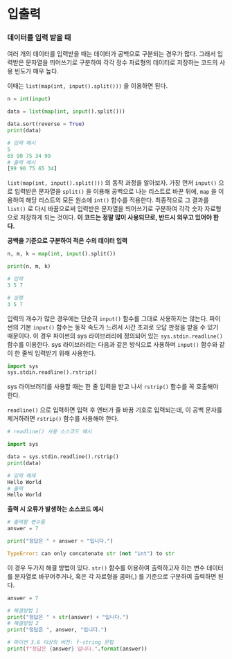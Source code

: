 # 입출력
### 데이터를 입력 받을 때

여러 개의 데이터를 입력받을 때는 데이터가 공백으로 구분되는 경우가 많다. 그래서 입력받은 문자열을 띄어쓰기로 구분하여 각각 정수 자료형의 데이터로 저장하는 코드의 사용 빈도가 매우 높다. 

이때는 `list(map(int, input().split()))` 을 이용하면 된다.

```python
n = int(input)

data = list(map(int, input().split()))

data.sort(reverse = True)
print(data)

# 입력 예시
5 
65 90 75 34 99
# 출력 예시
[99 90 75 65 34]
```

`list(map(int, input().split()))` 의 동작 과정을 알아보자. 가장 먼저 `input()` 으로 입력받은 문자열을 `split()` 을 이용해 공백으로 나눈 리스트로 바꾼 뒤에, `map` 을 이용하여 해당 리스트의 모든 원소에 `int()` 함수를 적용한다. 최종적으로 그 결과를 `list()` 로 다시 바꿈으로써 입력받은 문자열을 띄어쓰기로 구분하여 각각 숫자 자료형으로 저장하게 되는 것이다. **이 코드는 정말 많이 사용되므로, 반드시 외우고 있어야 한다.**

**공백을 기준으로 구분하여 적은 수의 데이터 입력**

```python
n, m, k = map(int, input().split())

print(n, m, k)

# 입력
3 5 7

# 실행 
3 5 7
```

입력의 개수가 많은 경우에는 단순히 `input()` 함수를 그대로 사용하지는 않는다. 파이썬의 기본 `input()` 함수는 동작 속도가 느려서 시간 초과로 오답 판정을 받을 수 있기 때문이다. 이 경우 파이썬의 sys 라이브러리에 정의되어 있는 `sys.stdin.readline()` 함수를 이용한다. sys 라이브러리는 다음과 같은 방식으로 사용하며 `input()` 함수와 같이 한 줄씩 입력받기 위해 사용한다.

```python
import sys
sys.stdin.readline().rstrip()
```

sys 라이브러리를 사용할 때는 한 줄 입력을 받고 나서 `rstrip()` 함수를 꼭 호출해야 한다. 

`readline()` 으로 입력하면 입력 후 엔터가 줄 바꿈 기호로 입력되는데, 이 공백 문자를 제거하려면 `rstrip()` 함수를 사용해야 한다. 

```python
# readline() 사용 소스코드 예시

import sys

data = sys.stdin.readline().rstrip()
print(data)

# 입력 예제
Hello World
# 출력
Hello World
```

**출력 시 오류가 발생하는 소스코드 예시**

```python
# 출력할 변수들 
answer = 7

print("정답은 " + answer + "입니다.")
```

```python
TypeError: can only concatenate str (not "int") to str
```

이 경우 두가지 해결 방법이 있다. `str()` 함수를 이용하여 출력하고자 하는 변수 데이터를 문자열로 바꾸어주거나, 혹은 각 자료형을 콤마(,) 를 기준으로 구분하여 출력하면 된다.

```python
answer = 7

# 해결방법 1
print("정답은 " + str(answer) + "입니다.")
# 해결방법 2
print("정답은 ", answer, "입니다.")

# 파이썬 3.6 이상의 버전: f-string 문법
print(f"정답은 {answer} 입니다.".format(answer))
```